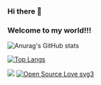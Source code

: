 ### Hi there 👋
### Welcome to my world!!!
![Anurag's GitHub stats](https://github-readme-stats.vercel.app/api?username=ermanKonyar&show_icons=true&theme=shades-of-purple&layout=compact)


[![Top Langs](https://github-readme-stats.vercel.app/api/top-langs/?username=ermanKonyar&layout=compact&theme=shades-of-purple)](https://github.com/anuraghazra/github-readme-stats)




![](https://komarev.com/ghpvc/?username=ermanKonyar&style=flat-square)
[![Open Source Love svg3](https://badges.frapsoft.com/os/v3/open-source.svg?v=103)](https://github.com/ellerbrock/open-source-badges/)

<!--
**ermanKonyar/ermanKonyar** is a ✨ _special_ ✨ repository because its `README.md` (this file) appears on your GitHub profile.

Here are some ideas to get you started:

- 🔭 I’m currently working on ...
- 🌱 I’m currently learning ...
- 👯 I’m looking to collaborate on ...
- 🤔 I’m looking for help with ...
- 💬 Ask me about ...
- 📫 How to reach me: ...
- 😄 Pronouns: ...
- ⚡ Fun fact: ...
-->
